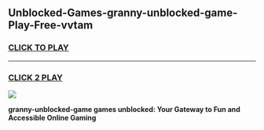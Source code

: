 
## Unblocked-Games-granny-unblocked-game-Play-Free-vvtam
<h3>
<a href="https://premium76.site?title=granny-unblocked-game&ref=18A">CLICK TO PLAY</a></h3>
<hr>

<h3>
<a href="https://premium76.site?title=granny-unblocked-game&ref=18A">CLICK 2 PLAY</a>
  
</h3>

<a href="https://premium76.site?title=granny-unblocked-game&ref=18A"><img src="https://clearcache.store/games.png"></a>


**granny-unblocked-game games unblocked: Your Gateway to Fun and Accessible Online Gaming**
